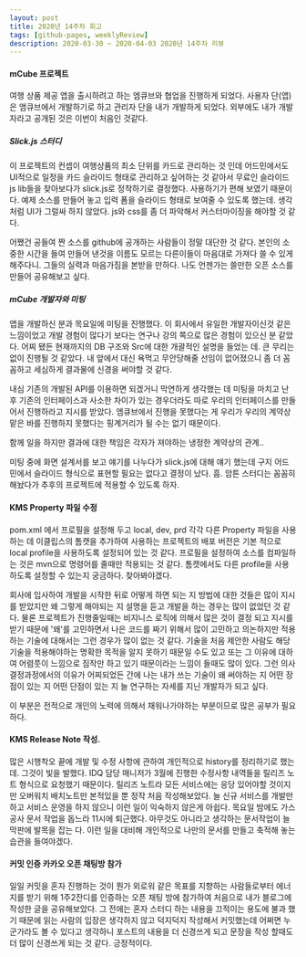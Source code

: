 ```yaml
---
layout: post
title: 2020년 14주차 회고
tags: [github-pages, weeklyReview]
description: 2020-03-30 ~ 2020-04-03 2020년 14주차 리뷰   
---
```




#### mCube 프로젝트

여행 상품 제공 앱을 출시하려고 하는 엠큐브와 협업을 진행하게 되었다.
사용자 단(앱)은 앰큐브에서 개발하기로 하고 관리자 단을 내가 개발하게 되었다. 외부에도 내가 개발자라고 공개된 것은 이번이 처음인 것같다.

##### Slick.js 스터디
이 프로젝트의 컨셉이 여행상품의 최소 단위를 카드로 관리하는 것 인데
어드민에서도 UI적으로 일정을 카드 슬라이드 형태로 관리하고 싶어하는 것 같아서 무료인 슬라이드 js lib들을 찾아보다가 slick.js로 정착하기로 결정했다. 사용하기가 편해 보였기 때문이다.
예제 소스를 만들어 놓고 입력 폼을 슬라이드 형태로 보여줄 수 있도록 했는데. 생각처럼 UI가 그럴싸 하지 않았다. js와 css를 좀 더 파악해서 커스터마이징을 해야할 것 같다.

어쨌건 공들여 짠 소스를 github에 공개하는 사람들이 정말 대단한 것 같다. 본인의 소중한 시간을 들여 만들어 낸것을 이름도 모르는 다른이들이 마음대로 가져다 쓸 수 있게 해주다니. 그들의 실력과 마음가짐을 본받을 만하다.
나도 언젠가는 쓸만한 오픈 소스를 만들어 공유해보고 싶다.

##### mCube 개발자와 미팅
앱을 개발하신 분과 목요일에 미팅을 진행했다. 이 회사에서 유일한 개발자이신것 같은 느낌이었고 개발 경험이 많다기 보다는 연구나 강의 쪽으로 많은 경험이 있으신 분 같았다. 어찌 됐든 현재까지의 DB 구조와 Src에 대한 개괄적인 설명을 들었는 데. 큰 무리는 없이 진행될 것 같았다. 내 앞에서 대신 욕먹고 무안당해줄 선임이 없어졌으니 좀 더 꼼꼼하고 세심하게 결과물에 신경을 써야할 것 같다.

내심 기존의 개발된 API를 이용하면 되겠거니 막연하게 생각했는 데 미팅을 마치고 난 후 기존의 인터페이스과 사소한 차이가 있는 경우더라도 따로 우리의 인터페이스를 만들어서 진행하라고 지시를 받았다.
엠큐브에서 진행을 못했다는 게 우리가 우리의 계약상 맡은 바를 진행하지 못했다는 핑계거리가 될 수는 없기 때문이다.

함께 일을 하지만 결과에 대한 책임은 각자가 져야하는 냉정한 계약상의 관계..

미팅 중에 화면 설계서를 보고 얘기를 나누다가 slick.js에 대해 얘기 했는데 구지 어드민에서 슬라이드 형식으로 표현할 필요는 없다고 결정이 났다. 흠. 암튼 스터디는 꼼꼼히 해놨다가 추후의 프로젝트에 적용할 수 있도록 하자.


#### KMS Property 파일 수정
pom.xml 에서 프로필을 설정해 두고 local, dev, prd 각각 다른 Property 파일을 사용하는 데 이클립스의 톰캣을 추가하여 사용하는 프로젝트의 배포 버전은 기본 적으로 local profile을 사용하도록 설정되어 있는 것 같다.
프로필을 설정하여 소스를 컴파일하는 것은 mvn으로 명령어를 줄때만 적용되는 것 같다.
톰캣에서도 다른 profile을 사용하도록 설정할 수 있는지 궁금하다. 찾아봐야겠다.

회사에 입사하여 개발을 시작한 뒤로 어떻게 하면 되는 지 방법에 대한 것들은 많이 지시를 받았지만 왜 그렇게 해야되는 지 설명을 듣고 개발을 하는 경우는 많이 없었던 것 같다.
물론 프로젝트가 진행줄일때는 비지니스 로직에 의해서 많은 것이 결정 되고 지시를 받기 때문에 '왜'를 고민하면서 나은 코드를 짜기 위해서 많이 고민하고 의논하지만 적용하는 기술에 대해서는 그런 경우가 많이 없는 것 같다.
기술을 처음 제안한 사람도 해당 기술을 적용해야하는 명확한 목적을 알지 못하기 때문일 수도 있고  또는 그 이유에 대하여 어렴풋이 느낌으로 짐작만 하고 있기 때문이라는 느낌이 들때도 많이 있다.
그런 의사결정과정에서의 이유가 어찌되었든 간에 나는 내가 쓰는 기술이 왜 써야하는 지 어떤 장점이 있는 지 어떤 단점이 있는 지 늘 연구하는 자세를 지닌 개발자가 되고 싶다.

이 부분은 전적으로 개인의 노력에 의해서 채워나가야하는 부분이므로 많은 공부가 필요하다.
    
#### KMS Release Note 작성.
많은 시행착오 끝에 개발 및 수정 사항에 관하여 개인적으로 history를 정리하기로 했는데.
그것이 빛을 발했다. IDQ 담당 매니저가 3월에 진행한 수정사항 내역들을 릴리즈 노트 형식으로 요청했기 때문이다.
릴리즈 노트라 모든 서비스에는 응당 있어야할 것이지만 오버워치 배치노트만 본적있을 뿐 정작 처음 작성해보았다.
늘 신규 서비스를 개발만하고 서비스 운영을 하지 않으니 이런 일이 익숙하지 않은게 아쉽다.
목요일 밤에도 가스공사 문서 작업을 돕느라 11시에 퇴근했다. 아무것도 아니라고 생각하는 문서작업이 늘 막판에 발목을 잡는 다.
이런 일을 대비해 개인적으로 나만의 문서를 만들고 축적해 놓는 습관을 들여야겠다.

#### 커밋 인증 카카오 오픈 채팅방 참가

일일 커밋을 혼자 진행하는 것이 뭔가 외로워 같은 목표를 지향하는 사람들로부터 에너지를 받기 위해 1주2잔디를 인증하는 오픈 채팅 방에 참가하여 처음으로 내가 블로그에 작성한 글을 공유해보았다.
그 전에는 혼자 스터디 하는 내용을 끄적이는 용도에 불과 했기 때문에 읽는 사람의 입장은 생각하지 않고 덕지덕지 작성해서 커밋했는데 어쩌면 누군가라도 볼 수 있다고 생각하니 포스트의 내용을 더 신경쓰게 되고 문장을 작성 할때도 더 많이 신경쓰게 되는 것 같다. 긍정적이다.  
